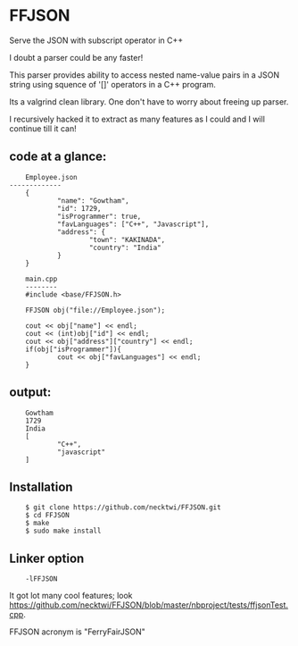 # FFJSON
Serve the JSON with subscript operator in C++

I doubt a parser could be any faster!

This parser provides ability to access nested name-value pairs in a JSON string using squence of '[]' operators in a C++ program.

Its a valgrind clean library. One don't have to worry about freeing up parser.

I recursively hacked it to extract as many features as I could and I will continue till it can!

code at a glance:
-----------------
        Employee.json
	-------------
        {
                "name": "Gowtham",
                "id": 1729,
                "isProgrammer": true,
                "favLanguages": ["C++", "Javascript"],
                "address": {
                        "town": "KAKINADA",
                        "country": "India"
                }
        }

        main.cpp
        --------
        #include <base/FFJSON.h>

        FFJSON obj("file://Employee.json");

        cout << obj["name"] << endl;
        cout << (int)obj["id"] << endl;
        cout << obj["address"]["country"] << endl;
        if(obj["isProgrammer"]){
                cout << obj["favLanguages"] << endl;
        }

output:
-------
        Gowtham
        1729
        India
        [
                "C++",
                "javascript"
        ]

Installation
------------
        $ git clone https://github.com/necktwi/FFJSON.git
        $ cd FFJSON
        $ make
        $ sudo make install

Linker option
--------------
        -lFFJSON

It got lot many cool features; look https://github.com/necktwi/FFJSON/blob/master/nbproject/tests/ffjsonTest.cpp.

FFJSON acronym is "FerryFairJSON"

